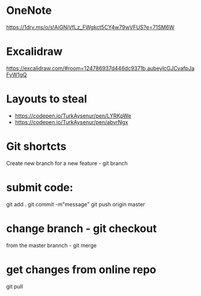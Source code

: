 # OneNote
https://1drv.ms/o/s!AiGNjVfLz_FWgkct5CY4w79wVFUS?e=71SM6W

# Excalidraw
https://excalidraw.com/#room=124786937d446dc9371b,aubeylcGJCvafpJaFyW1gQ

# Layouts to steal
- https://codepen.io/TurkAysenur/pen/LYRKpWe
- https://codepen.io/TurkAysenur/pen/abvrNgx

# Git shortcts

Create new branch for a new feature - git branch <branch-name>

# submit code: 
git add .
git commit -m"message"
git push origin master 

# change branch - git checkout <branch-name>
from the master brannch - git merge <other-branch-name> 

# get changes from online repo 
git pull






